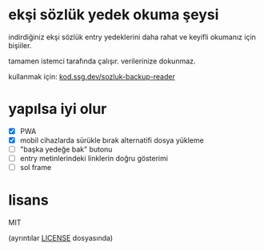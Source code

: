 # ekşi sözlük yedek okuma şeysi

indirdiğiniz ekşi sözlük entry yedeklerini daha rahat ve keyifli okumanız için bişiiler.

tamamen istemci tarafında çalışır. verilerinize dokunmaz.

kullanmak için: [kod.ssg.dev/sozluk-backup-reader](https://kod.ssg.dev/sozluk-backup-reader)

# yapılsa iyi olur

- [X] PWA
- [X] mobil cihazlarda sürükle bırak alternatifi dosya yükleme
- [ ] "başka yedeğe bak" butonu
- [ ] entry metinlerindeki linklerin doğru gösterimi
- [ ] sol frame

# lisans

MIT 

(ayrıntılar [LICENSE](LICENSE) dosyasında)

